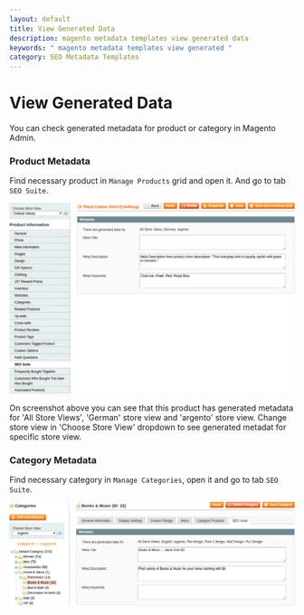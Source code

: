 ```yaml
---
layout: default
title: View Generated Data
description: magento metadata templates view generated data
keywords: " magento metadata templates view generated "
category: SEO Metadata Templates
---
```


# View Generated Data

You can check generated metadata for product or category in Magento Admin.

### Product Metadata

Find necessary product in `Manage Products` grid and open it. And go to tab
`SEO Suite`.

![Product tab seo suite](/images/m1/extensions/seo-templates/backend/product-tab-seo-suite.png)

On screenshot above you can see that this product has generated metadata for
'All Store Views', 'German' store view and 'argento' store view. Change store
view in 'Choose Store View' dropdown to see generated metadat for specific
store view.

### Category Metadata

Find necessary category in `Manage Categories`, open it and go to tab
`SEO Suite`.

![Category tab seo suite](/images/m1/extensions/seo-templates/backend/category-tab-seo-suite.png)
